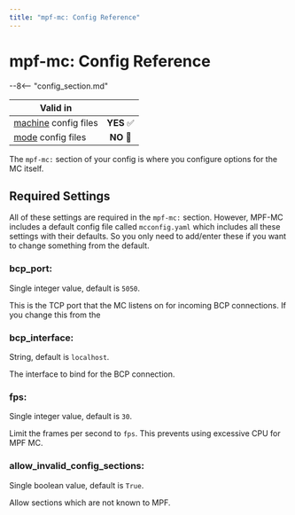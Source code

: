 ```yaml
---
title: "mpf-mc: Config Reference"
---
```


# mpf-mc: Config Reference

--8<-- "config_section.md"

| Valid in | |
|-----|:----:|
|[machine](instructions/machine_config.md) config files |**YES** :white_check_mark:|
|[mode](instructions/mode_config.md) config files|**NO** :no_entry_sign:|

The `mpf-mc:` section of your config is where you configure options for
the MC itself.

## Required Settings

All of these settings are required in the `mpf-mc:` section. However,
MPF-MC includes a default config file called `mcconfig.yaml` which
includes all these settings with their defaults. So you only need to
add/enter these if you want to change something from the default.

### bcp_port:

Single integer value, default is `5050`.

This is the TCP port that the MC listens on for incoming BCP
connections. If you change this from the

### bcp_interface:

String, default is `localhost`.

The interface to bind for the BCP connection.

### fps:

Single integer value, default is `30`.

Limit the frames per second to `fps`. This prevents using excessive CPU
for MPF MC.

### allow_invalid_config_sections:

Single boolean value, default is `True`.

Allow sections which are not known to MPF.
